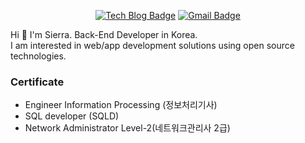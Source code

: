 <div align=center>

[![Tech Blog Badge](http://img.shields.io/badge/-Tech%20blog-black?style=flat-square&logo=github&link=https://sierra41.github.io/)](https://sierra41.github.io/) 
[![Gmail Badge](https://img.shields.io/badge/Gmail-d14836?style=flat-square&logo=Gmail&logoColor=white&link=mailto:actin45@gmail.com)](mailto:actin45@gmail.com)
	
</div>

Hi 👋
I'm Sierra. Back-End Developer in Korea. <br>
I am interested in web/app development solutions using open source technologies. 
<br>

### Certificate
- Engineer Information Processing (정보처리기사)
- SQL developer (SQLD)
- Network Administrator Level-2(네트워크관리사 2급)
